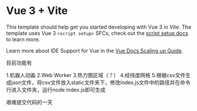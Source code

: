 # Vue 3 + Vite

This template should help get you started developing with Vue 3 in Vite. The template uses Vue 3 `<script setup>` SFCs, check out the [script setup docs](https://v3.vuejs.org/api/sfc-script-setup.html#sfc-script-setup) to learn more.

Learn more about IDE Support for Vue in the [Vue Docs Scaling up Guide](https://vuejs.org/guide/scaling-up/tooling.html#ide-support).


目前功能有

1.机器人动画
2.Web Worker
3.热力图区域（？）
4.经纬度网格
5.根据csv文件生成json文件，将csv文件放入static文件夹下，修改index.js文件中的路径并在命令行进入文件夹，运行node index.js即可生成

艰难提交代码的一天
